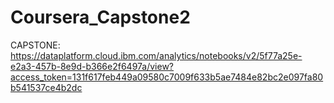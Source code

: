 # Coursera_Capstone2

CAPSTONE: https://dataplatform.cloud.ibm.com/analytics/notebooks/v2/5f77a25e-e2a3-457b-8e9d-b366e2f6497a/view?access_token=131f617feb449a09580c7009f633b5ae7484e82bc2e097fa80b541537ce4b2dc

